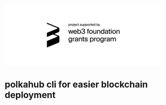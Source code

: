 ![alt text](https://github.com/akropolisio/polkahub-cli/blob/master/img/web3%20foundation_grants_badge_black.png "Project supported by web3 foundation grants program")

# polkahub cli for easier blockchain deployment

